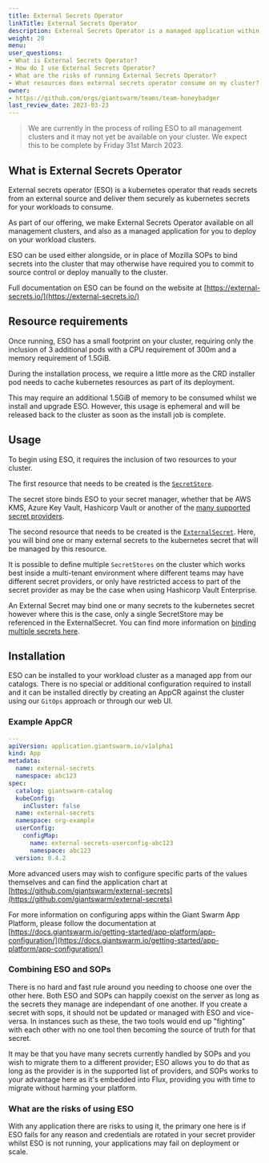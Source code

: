 ```yaml
---
title: External Secrets Operator
linkTitle: External Secrets Operator
description: External Secrets Operator is a managed application within our platform and this is what you need to know.
weight: 20
menu:
user_questions:
- What is External Secrets Operator?
- How do I use External Secrets Operator?
- What are the risks of running External Secrets Operator?
- What resources does external secrets operator consume on my cluster?
owner:
- https://github.com/orgs/giantswarm/teams/team-honeybadger
last_review_date: 2023-03-23
---
```


> We are currently in the process of rolling ESO to all management clusters
> and it may not yet be available on your cluster. We expect this to be
> complete by Friday 31st March 2023.

## What is External Secrets Operator

External secrets operator (ESO) is a kubernetes operator that reads secrets
from an external source and deliver them securely as kubernetes secrets for
your workloads to consume.

As part of our offering, we make External Secrets Operator available on all
management clusters, and also as a managed application for you to deploy on
your workload clusters.

ESO can be used either alongside, or in place of Mozilla SOPs to bind secrets
into the cluster that may otherwise have required you to commit to source
control or deploy manually to the cluster.

Full documentation on ESO can be found on the website at [https://external-secrets.io/](https://external-secrets.io/)

## Resource requirements

Once running, ESO has a small footprint on your cluster, requiring only the
inclusion of 3 additional pods with a CPU requirement of 300m and a memory
requirement of 1.5GiB.

During the installation process, we require a little more as the CRD installer
pod needs to cache kubernetes resources as part of its deployment.

This may require an additional 1.5GiB of memory to be consumed whilst we
install and upgrade ESO. However, this usage is ephemeral and will be released
back to the cluster as soon as the install job is complete.

## Usage

To begin using ESO, it requires the inclusion of two resources to your cluster.

The first resource that needs to be created is the [`SecretStore`](https://external-secrets.io/v0.8.1/introduction/overview/#secretstore).

The secret store binds ESO to your secret manager, whether that be AWS KMS,
Azure Key Vault, Hashicorp Vault or another of the [many supported secret
providers](https://external-secrets.io/v0.8.1/provider/aws-secrets-manager/).

The second resource that needs to be created is the [`ExternalSecret`](https://external-secrets.io/v0.8.1/api/externalsecret/).
Here, you will bind one or many external secrets to the kubernetes secret that
will be managed by this resource.

It is possible to define multiple `SecretStores` on the cluster which works best
inside a multi-tenant environment where different teams may have different
secret providers, or only have restricted access to part of the secret provider
as may be the case when using Hashicorp Vault Enterprise.

An External Secret may bind one or many secrets to the kubernetes secret however
where this is the case, only a single SecretStore may be referenced in the
ExternalSecret. You can find more information on [binding multiple secrets
here](https://external-secrets.io/v0.8.1/guides/getallsecrets/).

## Installation

ESO can be installed to your workload cluster as a managed app from our
catalogs. There is no special or additional configuration required to install
and it can be installed directly by creating an AppCR against the cluster
using our `GitOps` approach or through our web UI.

### Example AppCR

```yaml
---
apiVersion: application.giantswarm.io/v1alpha1
kind: App
metadata:
  name: external-secrets
  namespace: abc123
spec:
  catalog: giantswarm-catalog
  kubeConfig:
    inCluster: false
  name: external-secrets
  namespace: org-example
  userConfig:
    configMap:
      name: external-secrets-userconfig-abc123
      namespace: abc123
  version: 0.4.2
```

More advanced users may wish to configure specific parts of the values
themselves and can find the application chart at
[https://github.com/giantswarm/external-secrets](https://github.com/giantswarm/external-secrets)

For more information on configuring apps within the Giant Swarm App Platform,
please follow the documentation at
[https://docs.giantswarm.io/getting-started/app-platform/app-configuration/](https://docs.giantswarm.io/getting-started/app-platform/app-configuration/)

### Combining ESO and SOPs

There is no hard and fast rule around you needing to choose one over the other
here. Both ESO and SOPs can happily coexist on the server as long as the
secrets they manage are independant of one another. If you create a secret with
sops, it should not be updated or managed with ESO and vice-versa. In instances
such as these, the two tools would end up "fighting" with each other with no
one tool then becoming the source of truth for that secret.

It may be that you have many secrets currently handled by SOPs and you wish to
migrate them to a different provider; ESO allows you to do that as long as the
provider is in the supported list of providers, and SOPs works to your
advantage here as it's embedded into Flux, providing you with time to migrate
without harming your platform.

### What are the risks of using ESO

With any application there are risks to using it, the primary one here is if ESO
fails for any reason and credentials are rotated in your secret provider whilst
ESO is not running, your applications may fail on deployment or scale.
